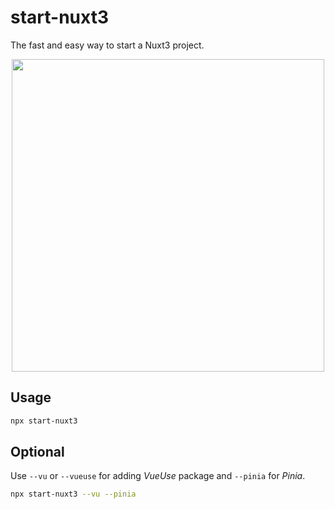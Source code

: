 # start-nuxt3

The fast and easy way to start a Nuxt3 project.

<p align="center">
  <img src="https://github.com/kurt-liao/start-nuxt3/blob/main/assets/demo.png?raw=true" width="500">
</p>

## Usage

```sh
npx start-nuxt3
```

## Optional

Use `--vu` or `--vueuse` for adding *VueUse* package and `--pinia` for *Pinia*.

```sh
npx start-nuxt3 --vu --pinia
```

